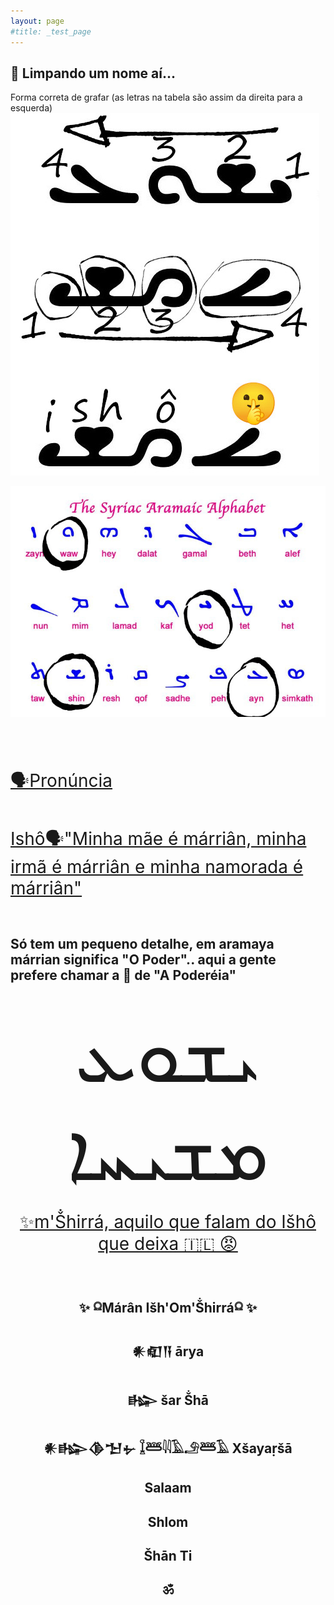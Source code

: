 ```yaml
---
layout: page
#title: _test_page
---
```


<h2>🦅 Limpando um nome aí...</h2>



Forma correta de  grafar
(as letras na tabela são assim da direita para a esquerda)
![ishô](/assets/images/isho.jpg)

![aramaya](/assets/images/aramaya.jpg)




<br />
<br />
<br />

<span style="font-size: 28px">[🗣️Pronúncia](https://www.youtube.com/watch?v=lLOE8yry9Cc)</span>


<br />

<span style="font-size: 28px">[Ishô🗣️"Minha mãe é márriân, minha irmã é márriân e minha namorada é márriân"](https://www.youtube.com/watch?v=9qh531T4FrM)</span> 

<br />
<h2>Só tem um pequeno detalhe, em aramaya márrian significa "O Poder".. aqui a gente prefere chamar a 🦅 de "A Poderéia"</h2>

<br />


<div style="text-align: center">
  <span style="font-size: 128px">ܝܫܘܥ ܡܫܝܚܐ</span>
</div>

<br/>
<div style="text-align: center">
    <span style="font-size: 28px"><a href="https://www.youtube.com/watch?v=goozdvfmcdo">✨m'Ṧhirrá, aquilo que falam do Išhô que deixa 🇮🇱 😡</a></span>
</div>

<br/>
<br/>
<h2 style="text-align: center">✨ 𓍶Márân Išh'Om'Ṧhirrá𓍶 ✨</h2>
<h2 style="text-align: center">𒀭𒊏𒀀  ārya</h2>
<h2 style="text-align: center">𒈗  šar  Ṧhā</h2>
<h2 style="text-align: center">𒀭𒈗𒆠𒈠𒉡  𓆼𓆷𓇋𓇋𓄿𓄂𓆷𓄿  Xšayaṛšā</h2>
<h2 style="text-align: center"> Salaam </h2>
<h2 style="text-align: center"> Shlom </h2>
<h2 style="text-align: center"> Šhān Ti </h2>
<h2 style="text-align: center"> ॐ </h2>
